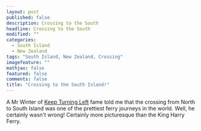 ```yaml
---
layout: post
published: false
description: Crossing to the South
headline: Crossing to the South
modified: ""
categories: 
  - South Island
  - New Zealand
tags: "South Island, New Zealand, Crossing"
imagefeature: ""
mathjax: false
featured: false
comments: false
title: "Crossing to the South Island!"
---
```


A Mr Winter of [Keep Turning Left](http://www.keepturningleft.co.uk/) fame told me that the crossing from North to South Island was one of the prettiest ferry journeys in the world. Well, he certainly wasn't wrong! Certainly more picturesque than the King Harry Ferry.


